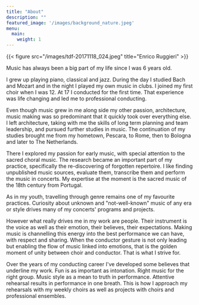 ```yaml
---
title: "About"
description: ""
featured_image: '/images/background_nature.jpeg'
menu:
  main:
    weight: 1
---
```


{{< figure src="/images/tdf-20171118_024.jpeg" title="Enrico Ruggieri" >}}

Music has always been a big part of my life since I was 6 years old.

I grew up playing piano, classical and jazz. During the day I studied Bach and Mozart and in the night I played my own music in clubs. I joined my first choir when I was 12. At 17 I conducted for the first time. That experience was life changing and led me to professional conducting.

Even though music grew in me along side my other passion, architecture, music making was so predominant that it quickly took over everything else. I left architecture, taking with me the skills of long term planning and team leadership, and pursued further studies in music. The continuation of my studies brought me from my hometown, Pescara, to Rome, then to Bologna and later to The Netherlands.

There I explored my passion for early music, with special attention to the sacred choral music. The research became an important part of my practice, specifically the re-discovering of forgotten repertoire. I like finding unpublished music sources, evaluate them, transcribe them and perform the music in concerts. My expertise at the moment is the sacred music of the 18th century from Portugal.

As in my youth, travelling through genre remains one of my favourite practices. Curiosity about unknown and "not-well-known" music of any era or style drives many of my concerts' programs and projects.

However what really drives me in my work are people. Their instrument is the voice as well as their emotion, their believes, their expectations. Making music is channelling this energy into the best performance we can have, with respect and sharing. When the conductor gesture is not only leading but enabling the flow of music linked into emotions, that is the golden moment of unity between choir and conductor. That is what I strive for.

Over the years of my conducting career I've developed some believes that underline my work. Fun is as important as intonation. Right music for the right group. Music style as a mean to truth in performance. Attentive rehearsal results in performance in one breath. This is how I approach my rehearsals with my weekly choirs as well as projects with choirs and professional ensembles.
